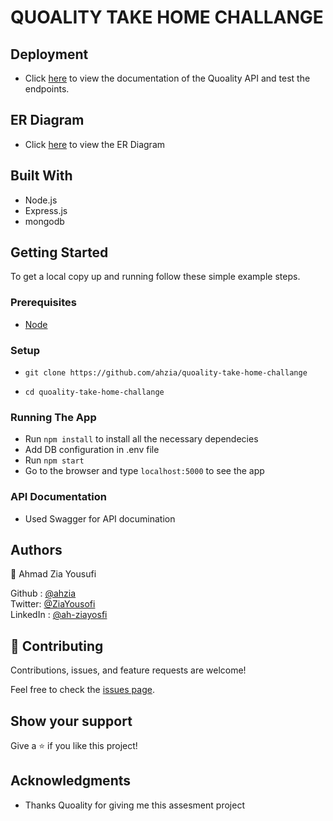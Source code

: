 # QUOALITY TAKE HOME CHALLANGE

> 


## Deployment

- Click [here](https://quoality.herokuapp.com/) to view the documentation of the Quoality API and test the endpoints.

## ER Diagram 

- Click [here]() to view the ER Diagram 


## Built With

- Node.js
- Express.js
- mongodb

## Getting Started

To get a local copy up and running follow these simple example steps.

### Prerequisites

- [Node](https://nodejs.org/en/download/)

### Setup
- ```git clone https://github.com/ahzia/quoality-take-home-challange```

- ```cd quoality-take-home-challange```

### Running The App

- Run ```npm install``` to install all the necessary dependecies
- Add DB configuration in .env file
- Run ```npm start``` 
- Go to the browser and type `localhost:5000` to see the app

### API Documentation

- Used Swagger for API documination


## Authors

👤 Ahmad Zia Yousufi 

Github : [@ahzia](https://github.com/ahzia) <br>
Twitter: [@ZiaYousofi](https://twitter.com/ZiaYousofi)<br>
LinkedIn : [@ah-ziayosfi](https://www.linkedin.com/in/ah-ziayosfi/)


## 🤝 Contributing

Contributions, issues, and feature requests are welcome!

Feel free to check the [issues page](https://github.com/ahzia/quoality-take-home-challange/issues).

## Show your support

Give a ⭐️ if you like this project!

## Acknowledgments
- Thanks Quoality for giving me this assesment project 

